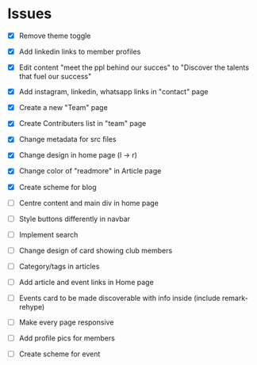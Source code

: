# Issues
- [X] Remove theme toggle
- [X] Add linkedin links to member profiles
- [X] Edit content "meet the ppl behind our succes" to "Discover the talents that fuel our success"
- [X] Add instagram, linkedin, whatsapp links in "contact" page
- [X] Create a new "Team" page
- [X] Create Contributers list in "team" page
- [X] Change metadata for src files
- [X] Change design in home page (l -> r)
- [X] Change color of "readmore" in Article page
- [X] Create scheme for blog

- [ ] Centre content and main div in home page
- [ ] Style buttons differently in navbar
- [ ] Implement search
- [ ] Change design of card showing club members
- [ ] Category/tags in articles
- [ ] Add article and event links in Home page
- [ ] Events card to be made discoverable with info inside (include remark-rehype)
- [ ] Make every page responsive
- [ ] Add profile pics for members
- [ ] Create scheme for event


